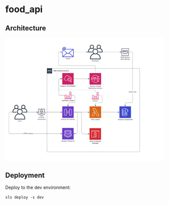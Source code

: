 # food_api

## Architecture
![Architecture diagram](architecture_diagram.png?raw=true "Architecture diagram")

## Deployment
Deploy to the dev environment:
```
sls deploy -s dev
```

